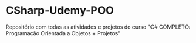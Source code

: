 # CSharp-Udemy-POO
Repositório com todas as atividades e projetos do curso "C# COMPLETO: Programação Orientada a Objetos + Projetos"
